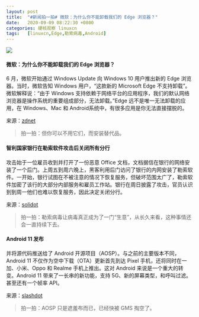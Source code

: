 ```yaml
---
layout: post
title:	"#新闻拍一拍# 微软：为什么你不能卸载我们的 Edge 浏览器？"
date:	2020-09-09 08:22:30 +0800 
categories:	硬核观察 linuxcn 
tags:	[linuxcn,Edge,勒索病毒,Android]
---
```



![](/Asserts/Images//attachment/album/202009/09/082219oz8svm88zps78p9a.jpg)


#### 微软：为什么你不能卸载我们的 Edge 浏览器？


6 月，微软开始通过 Windows Update 向 Windows 10 用户推出新的 Edge 浏览器。当时，微软告知 Windows 用户，“这款新的 Microsoft Edge 不支持卸载”。微软解释说：“由于 Windows 支持依赖于网络平台的应用程序，我们的默认网络浏览器是操作系统的重要组成部分，无法卸载。”Edge 远不是唯一无法卸载的应用，在 Windows、Mac 和 Android系统中，有很多应用是你无法直接摆脱的。


来源：[zdnet](https://www.zdnet.com/article/microsoft-heres-why-you-cant-uninstall-our-edge-browser/)



> 
> 拍一拍：但你可以不用它们，而安装替代品。
> 
> 
> 


#### 智利国家银行在勒索软件攻击后关闭所有分行


攻击始于一位雇员收到并打开了一份恶意 Office 文档，文档据信在银行的网络安装了一个后门。上周五到周六晚上，黑客利用后门访问了银行的内网安装了勒索软件。一开始，银行试图在不被注意的情况下恢复服务，但破坏范围太广了，勒索软件加密了该行的大部分内部服务和雇员工作站。银行在周日披露了攻击，官员认识到到周一他们也难以恢复服务，因此决定关闭分行。


来源：[solidot](https://www.solidot.org/story?sid=65477)



> 
> 拍一拍：勒索病毒让病毒真正成为了一门“生意”，从长久来看，这种事情还会一直持续下去。
> 
> 
> 


#### Android 11 发布


并将源代码推送给了 Android 开源项目（AOSP）。与之前的主要版本不同，Android 11 不仅作为空中下载（OTA）更新首先到达 Pixel 手机，还将同时在一加、小米、Oppo 和 Realme 手机上推出。这对 Android 来说是一个重大的转变。Android 11 带来了一长串的新功能，支持 5G、新的屏幕类型，和呼叫过滤。甚至还有一个帧率 API。


来源：[slashdot](https://tech.slashdot.org/story/20/09/08/1710224/google-begins-rolling-out-android-11)



> 
> 拍一拍：AOSP 只是遮羞布而已，已经快被 GMS 掏空了。
> 
> 
>
